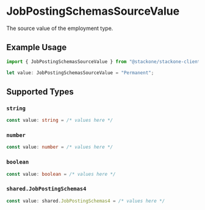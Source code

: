 # JobPostingSchemasSourceValue

The source value of the employment type.

## Example Usage

```typescript
import { JobPostingSchemasSourceValue } from "@stackone/stackone-client-ts/sdk/models/shared";

let value: JobPostingSchemasSourceValue = "Permanent";
```

## Supported Types

### `string`

```typescript
const value: string = /* values here */
```

### `number`

```typescript
const value: number = /* values here */
```

### `boolean`

```typescript
const value: boolean = /* values here */
```

### `shared.JobPostingSchemas4`

```typescript
const value: shared.JobPostingSchemas4 = /* values here */
```

